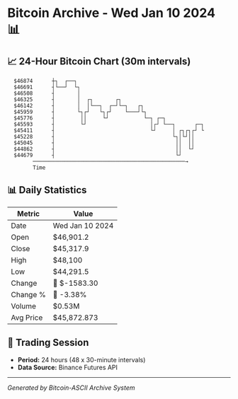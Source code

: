 # Bitcoin Archive - Wed Jan 10 2024 📊

## 📈 24-Hour Bitcoin Chart (30m intervals)

```
  $46874      ┼┐  ┌──┐                                         
  $46691      ┤└──┘  └┐                                        
  $46508      ┤       │                                        
  $46325      ┤       │  ┌┐       ┌┐                           
  $46142      ┤       │  │└──┐  ┌─┘└─┐   ┌┐                    
  $45959      ┤       └┐┌┘   └┐┌┘    └───┘└┐                   
  $45776      ┤        ││     └┘           └─┐ ┌─┐             
  $45593      ┤        └┘                    │┌┘ └──┐      ┌─┐ 
  $45411      ┤                              └┘     │ ┌┐┌┐┌┘ └ 
  $45228      ┤                                     └┐│└┘││    
  $45045      ┤                                      ││  ││    
  $44862      ┤                                      ││  └┘    
  $44679      ┤                                      └┘        
        ────────────────────────────────────────────────→
        Time
```

## 📊 Daily Statistics

| Metric | Value |
|--------|-------|
| Date | Wed Jan 10 2024 |
| Open | $46,901.2 |
| Close | $45,317.9 |
| High | $48,100 |
| Low | $44,291.5 |
| Change | 🔴 $-1583.30 |
| Change % | 🔴 -3.38% |
| Volume | $0.53M |
| Avg Price | $45,872.873 |

## 📅 Trading Session

- **Period:** 24 hours (48 x 30-minute intervals)
- **Data Source:** Binance Futures API

---
*Generated by Bitcoin-ASCII Archive System*
